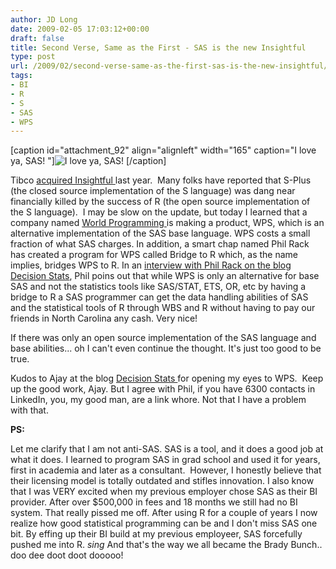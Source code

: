 ```yaml
---
author: JD Long
date: 2009-02-05 17:03:12+00:00
draft: false
title: Second Verse, Same as the First - SAS is the new Insightful
type: post
url: /2009/02/second-verse-same-as-the-first-sas-is-the-new-insightful/
tags:
- BI
- R
- S
- SAS
- WPS
---
```


[caption id="attachment_92" align="alignleft" width="165" caption="I love ya, SAS! "]![I love ya, SAS! ](https://www.cerebralmastication.com/wp-content/uploads/2009/02/fhknwuyd.jpg)
[/caption]

Tibco [acquired Insightful ](http://www.tibco.com/company/news/releases/2008/press924.jsp)last year.  Many folks have reported that S-Plus (the closed source implementation of the S language) was dang near financially killed by the success of R (the open source implementation of the S language).  I may be slow on the update, but today I learned that a company named [World Programming ](http://teamwpc.co.uk/products/wps)is making a product, WPS, which is an alternative implementation of the SAS base language. WPS costs a small fraction of what SAS charges. In addition, a smart chap named Phil Rack has created a program for WPS called Bridge to R which, as the name implies, bridges WPS to R. In an [interview with Phil Rack on the blog Decision Stats](http://www.decisionstats.com/2009/02/interview-phil-rack/), Phil poins out that while WPS is only an alternative for base SAS and not the statistics tools like SAS/STAT, ETS, OR, etc by having a bridge to R a SAS programmer can get the data handling abilities of SAS and the statistical tools of R through WBS and R without having to pay our friends in North Carolina any cash. Very nice!

If there was only an open source implementation of the SAS language and base abilities... oh I can't even continue the thought. It's just too good to be true.

Kudos to Ajay at the blog [Decision Stats ](http://www.decisionstats.com)for opening my eyes to WPS.  Keep up the good work, Ajay. But I agree with Phil, if you have 6300 contacts in LinkedIn, you, my good man, are a link whore. Not that I have a problem with that.

**PS:**

Let me clarify that I am not anti-SAS. SAS is a tool, and it does a good job at what it does. I learned to program SAS in grad school and used it for years, first in academia and later as a consultant.  However, I honestly believe that their licensing model is totally outdated and stifles innovation. I also know that I was VERY excited when my previous employer chose SAS as their BI provider. After over $500,000 in fees and 18 months we still had no BI system. That really pissed me off. After using R for a couple of years I now realize how good statistical programming can be and I don't miss SAS one bit. By effing up their BI build at my previous employeer, SAS forcefully pushed me into R. *sing* And that's the way we all became the Brady Bunch.. doo dee doot doot dooooo!
